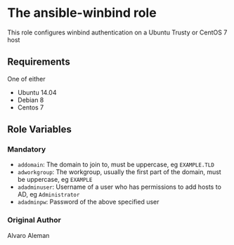 # The ansible-winbind role

This role configures winbind authentication on a Ubuntu Trusty or CentOS 7 host 

## Requirements

One of either

- Ubuntu 14.04
- Debian 8
- Centos 7

## Role Variables

### Mandatory

* ``addomain``:  The domain  to join to, must be uppercase, eg ``EXAMPLE.TLD``
* ``adworkgroup``:  The workgroup, usually the first part of the domain, must be uppercase, eg ``EXAMPLE``
* ``adadminuser``:  Username of a user who has permissions to add hosts to AD, eg ``Administrator``
* ``adadminpw``:  Password of the above specified user

### Original Author

Alvaro Aleman
